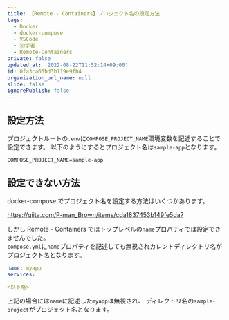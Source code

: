 ```yaml
---
title: 【Remote - Containers】プロジェクト名の設定方法
tags:
  - Docker
  - docker-compose
  - VSCode
  - 初学者
  - Remote-Containers
private: false
updated_at: '2022-08-22T11:52:14+09:00'
id: 0fa3ca65bd3b119e9fb4
organization_url_name: null
slide: false
ignorePublish: false
---
```

## 設定方法
プロジェクトルートの`.env`に`COMPOSE_PROJECT_NAME`環境変数を記述することで設定できます。
以下のようにするとプロジェクト名は`sample-app`となります。
```.env
COMPOSE_PROJECT_NAME=sample-app
```

## 設定できない方法
docker-compose でプロジェクト名を設定する方法はいくつかあります。

https://qiita.com/P-man_Brown/items/cda1837453b149fe5da7

しかし Remote - Containers ではトップレベルの`name`プロパティでは設定できませんでした。  
`compose.yml`に`name`プロパティを記述しても無視されカレントディレクトリ名がプロジェクト名となります。
```sample-project/compose.yml
name: myapp
services:

<以下略>
```

上記の場合には`name`に記述した`myapp`は無視され、 ディレクトリ名の`sample-project`がプロジェクト名となります。
